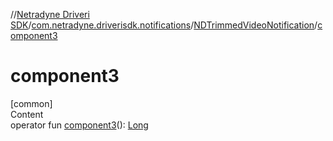 //[Netradyne Driveri SDK](../../index.md)/[com.netradyne.driverisdk.notifications](../index.md)/[NDTrimmedVideoNotification](index.md)/[component3](component3.md)



# component3  
[common]  
Content  
operator fun [component3](component3.md)(): [Long](https://kotlinlang.org/api/latest/jvm/stdlib/kotlin/-long/index.html)  



